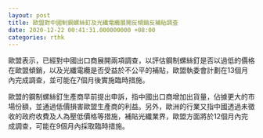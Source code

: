 ```yaml
---
layout: post
title: 歐盟對中國制鋼螺絲釘及光纖電纜展開反傾銷反補貼調查
date: 2020-12-22 00:41:31.000000000 +08:00
categories: rthk
---
```


歐盟表示，已經對中國出口商展開兩項調查，以評估鋼制螺絲釘是否以過低的價格在歐盟傾銷，以及光纖電纜是否受益於不公平的補貼，歐盟執委會計劃在13個月內完成調查，並可能在7個月後實施臨時措施。

歐盟的鋼制螺絲釘生產商早前提出申訴，指中國出口商增加出貨量，佔據更大的市場份額，並通過低價損害歐盟生產商的利益。另外，歐洲的行業又指中國透過未徵收的政府收費及人為壓低價格等措施，補貼光纖業界，歐盟方面將於12個月內完成調查，可能在9個月內採取臨時措施。
